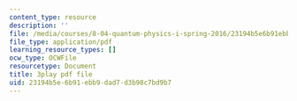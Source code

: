 ```yaml
---
content_type: resource
description: ''
file: /media/courses/8-04-quantum-physics-i-spring-2016/23194b5e6b91ebb9dad7d3b98c7bd9b7_ipXNYnO7yRk.pdf
file_type: application/pdf
learning_resource_types: []
ocw_type: OCWFile
resourcetype: Document
title: 3play pdf file
uid: 23194b5e-6b91-ebb9-dad7-d3b98c7bd9b7
---
```

